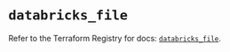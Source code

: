 # `databricks_file`

Refer to the Terraform Registry for docs: [`databricks_file`](https://registry.terraform.io/providers/databricks/databricks/1.64.1/docs/resources/file).
